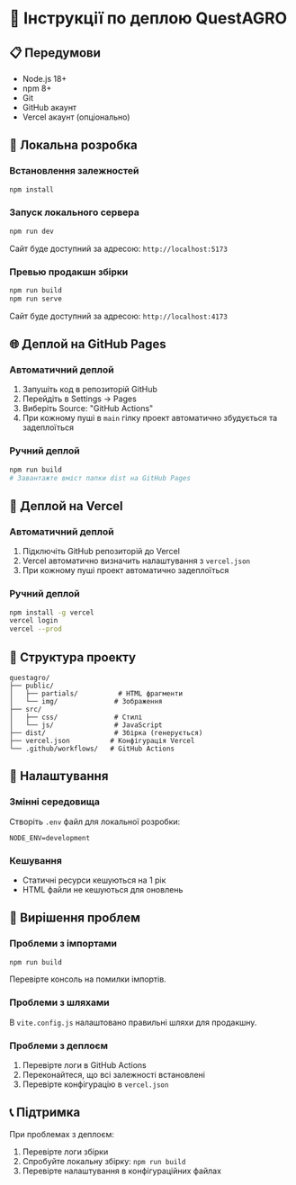 # 🚀 Інструкції по деплою QuestAGRO

## 📋 Передумови

- Node.js 18+
- npm 8+
- Git
- GitHub акаунт
- Vercel акаунт (опціонально)

## 🔧 Локальна розробка

### Встановлення залежностей

```bash
npm install
```

### Запуск локального сервера

```bash
npm run dev
```

Сайт буде доступний за адресою: `http://localhost:5173`

### Превью продакшн збірки

```bash
npm run build
npm run serve
```

Сайт буде доступний за адресою: `http://localhost:4173`

## 🌐 Деплой на GitHub Pages

### Автоматичний деплой

1. Запушіть код в репозиторій GitHub
2. Перейдіть в Settings → Pages
3. Виберіть Source: "GitHub Actions"
4. При кожному пуші в `main` гілку проект автоматично збудується та задеплоїться

### Ручний деплой

```bash
npm run build
# Завантажте вміст папки dist на GitHub Pages
```

## 🚀 Деплой на Vercel

### Автоматичний деплой

1. Підключіть GitHub репозиторій до Vercel
2. Vercel автоматично визначить налаштування з `vercel.json`
3. При кожному пуші проект автоматично задеплоїться

### Ручний деплой

```bash
npm install -g vercel
vercel login
vercel --prod
```

## 📁 Структура проекту

```
questagro/
├── public/
│   ├── partials/          # HTML фрагменти
│   └── img/              # Зображення
├── src/
│   ├── css/              # Стилі
│   └── js/               # JavaScript
├── dist/                 # Збірка (генерується)
├── vercel.json          # Конфігурація Vercel
└── .github/workflows/   # GitHub Actions
```

## 🔧 Налаштування

### Змінні середовища

Створіть `.env` файл для локальної розробки:

```env
NODE_ENV=development
```

### Кешування

- Статичні ресурси кешуються на 1 рік
- HTML файли не кешуються для оновлень

## 🐛 Вирішення проблем

### Проблеми з імпортами

```bash
npm run build
```

Перевірте консоль на помилки імпортів.

### Проблеми з шляхами

В `vite.config.js` налаштовано правильні шляхи для продакшну.

### Проблеми з деплоєм

1. Перевірте логи в GitHub Actions
2. Переконайтеся, що всі залежності встановлені
3. Перевірте конфігурацію в `vercel.json`

## 📞 Підтримка

При проблемах з деплоєм:

1. Перевірте логи збірки
2. Спробуйте локальну збірку: `npm run build`
3. Перевірте налаштування в конфігураційних файлах
